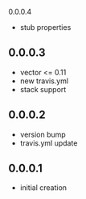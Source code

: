 0.0.0.4

- stub properties

0.0.0.3
-------

- vector <= 0.11
- new travis.yml
- stack support

0.0.0.2
-------

- version bump
- travis.yml update

0.0.0.1
-------

- initial creation
